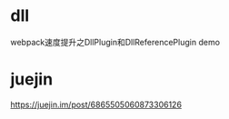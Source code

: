 # dll
webpack速度提升之DllPlugin和DllReferencePlugin demo

# juejin

https://juejin.im/post/6865505060873306126
